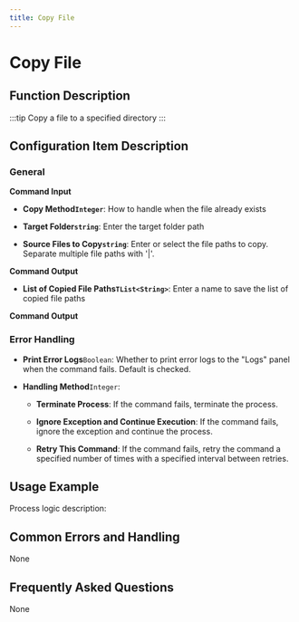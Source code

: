 ```yaml
---
title: Copy File
---
```


# Copy File

## Function Description

:::tip 
Copy a file to a specified directory
:::

## Configuration Item Description

### General

**Command Input**

- **Copy Method`Integer`**: How to handle when the file already exists

- **Target Folder`string`**: Enter the target folder path

- **Source Files to Copy`string`**: Enter or select the file paths to copy. Separate multiple file paths with '|'.


**Command Output**

- **List of Copied File Paths`TList<String>`**: Enter a name to save the list of copied file paths


**Command Output**

### Error Handling

- **Print Error Logs**`Boolean`: Whether to print error logs to the "Logs" panel when the command fails. Default is checked. 

- **Handling Method**`Integer`:

    - **Terminate Process**: If the command fails, terminate the process.

    - **Ignore Exception and Continue Execution**: If the command fails, ignore the exception and continue the process.

    - **Retry This Command**: If the command fails, retry the command a specified number of times with a specified interval between retries.

## Usage Example

Process logic description:

## Common Errors and Handling

None

## Frequently Asked Questions

None

